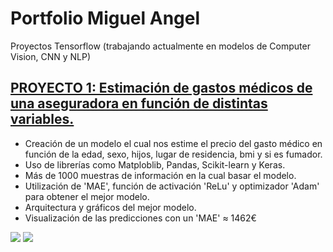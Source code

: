 # Portfolio Miguel Angel
 Proyectos Tensorflow (trabajando actualmente en modelos de Computer Vision, CNN y NLP)
## [PROYECTO 1: Estimación de gastos médicos de una aseguradora en función de distintas variables.](https://github.com/Miqquelangel/Portfolio-Miguel-Angel/blob/main/Predicci%C3%B3n_de_gastos_m%C3%A9dicos.ipynb)
* Creación de un modelo el cual nos estime el precio del gasto médico en función de la edad, sexo, hijos, lugar de residencia, bmi y si es fumador.
* Uso de librerías como Matploblib, Pandas, Scikit-learn y Keras.
* Más de 1000 muestras de información en la cual basar el modelo.
* Utilización de 'MAE', función de activación 'ReLu' y optimizador 'Adam' para obtener el mejor modelo.
* Arquitectura y gráficos del mejor modelo.
* Visualización de las predicciones con un 'MAE' ≈ 1462€ 

![](https://github.com/Miqquelangel/j/blob/main/images/descarga%20(1).png)
![](https://github.com/Miqquelangel/j/blob/main/images/descarga.png)
